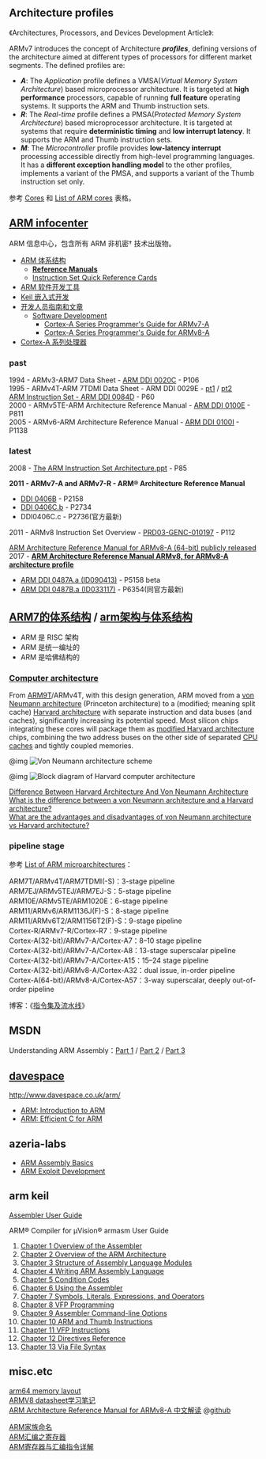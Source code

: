 
## Architecture profiles
《Architectures, Processors, and Devices Development Article》:

ARMv7 introduces the concept of Architecture ***profiles***, defining versions of the architecture aimed at different types of processors for different market segments. The defined profiles are:

- ***A***: The *Application* profile defines a VMSA(*Virtual Memory System Architecture*) based microprocessor architecture. It is targeted at **high performance** processors, capable of running **full feature** operating systems. It supports the ARM and Thumb instruction sets.  
- ***R***: The *Real-time* profile defines a PMSA(*Protected Memory System Architecture*) based microprocessor architecture. It is targeted at systems that require **deterministic timing** and **low interrupt latency**. It supports the ARM and Thumb instruction sets.  
- ***M***: The *Microcontroller* profile provides **low-latency interrupt** processing accessible directly from high-level programming languages. It has a **different exception handling model** to the other profiles, implements a variant of the PMSA, and supports a variant of the Thumb instruction set only.  

参考 [Cores](https://en.wikipedia.org/wiki/ARM_architecture#Cores) 和 [List of ARM cores](https://en.wikipedia.org/wiki/List_of_ARM_cores) 表格。

## [ARM infocenter](http://infocenter.arm.com/help/index.jsp)
ARM 信息中心，包含所有 ARM 非机密† 技术出版物。

- [ARM 体系结构](http://infocenter.arm.com/help/topic/com.arm.doc.set.architecture/index.html)  
	- [**Reference Manuals**](http://infocenter.arm.com/help/topic/com.arm.doc.subset.architecture.reference/index.html#reference)  
	- [Instruction Set Quick Reference Cards](http://infocenter.arm.com/help/topic/com.arm.doc.set.architecture/index.html#qrcs)  
- [ARM 软件开发工具](http://infocenter.arm.com/help/topic/com.arm.doc.set.swdev/index.html)  
- [Keil 嵌入式开发](http://infocenter.arm.com/help/topic/com.arm.doc.set.keil/index.html)  
- [开发人员指南和文章](http://infocenter.arm.com/help/topic/com.arm.doc.set.devlib/index.html)  
	- [Software Development](http://infocenter.arm.com/help/topic/com.arm.doc.set.devlib/index.html#swdev)  
		- [Cortex-A Series Programmer's Guide for ARMv7-A](http://infocenter.arm.com/help/topic/com.arm.doc.den0013d/index.html)  
		- [Cortex-A Series Programmer's Guide for ARMv8-A](http://infocenter.arm.com/help/topic/com.arm.doc.den0024a/index.html)  
- [Cortex-A 系列处理器](http://infocenter.arm.com/help/topic/com.arm.doc.set.cortexa/index.html)  

### past
1994 - ARMv3-ARM7 Data Sheet - [ARM DDI 0020C](http://robo.fe.uni-lj.si/~marko/ur/literature%20from%20www/ARM7vC.pdf) - P106  
1995 - ARMv4T-ARM 7TDMI Data Sheet - ARM DDI 0029E - [pt1](http://bear.ces.cwru.edu/eecs_382/ARM7-TDMI-manual-pt1.pdf) / [pt2](http://bear.ces.cwru.edu/eecs_382/ARM7-TDMI-manual-pt2.pdf)  
[ARM Instruction Set - ARM DDI 0084D](http://vision.gel.ulaval.ca/~jflalonde/cours/1001/h17/docs/arm-instructionset.pdf) - P60  
2000 - ARMv5TE-ARM Architecture Reference Manual - [ARM DDI 0100E](https://www.altera.com/en_US/pdfs/literature/third-party/archives/ddi0100e_arm_arm.pdf) - P811  
2005 - ARMv6-ARM Architecture Reference Manual - [ARM DDI 0100I](https://www.scss.tcd.ie/~waldroj/3d1/arm_arm.pdf) - P1138  

### latest
2008 - [The ARM Instruction Set Architecture.ppt](http://users.ece.utexas.edu/~valvano/EE345M/Arm_EE382N_4.pdf) - P85

**2011 - ARMv7-A and ARMv7-R - ARM® Architecture Reference Manual**

- [DDI 0406B](https://www.cs.utexas.edu/~simon/378/resources/ARMv7-AR_TRM.pdf) - P2158  
- [DDI 0406C.b](http://liris.cnrs.fr/~mmrissa/lib/exe/fetch.php?media=armv7-a-r-manual.pdf) - P2734  
- DDI0406C.c - P2736(官方最新)  

2011 - ARMv8 Instruction Set Overview - [PRD03-GENC-010197](https://www.element14.com/community/servlet/JiveServlet/previewBody/41836-102-1-229511/ARM.Reference_Manual.pdf) - P112  

[ARM Architecture Reference Manual for ARMv8-A (64-bit) publicly released](https://community.arm.com/processors/b/blog/posts/arm-architecture-reference-manual-for-armv8-a-64-bit-publicly-released)  
2017 - [**ARM Architecture Reference Manual ARMv8, for ARMv8-A architecture profile**](https://developer.arm.com/docs/ddi0487/latest/arm-architecture-reference-manual-armv8-for-armv8-a-architecture-profile)  

- [ARM DDI 0487A.a (ID090413)](https://yurichev.com/mirrors/ARMv8-A_Architecture_Reference_Manual_(Issue_A.a).pdf) - P5158 beta  
- [ARM DDI 0487B.a (ID033117)](https://static.docs.arm.com/ddi0487/b/DDI0487B_a_armv8_arm.pdf) - P6354(同官方最新)  

## [ARM7的体系结构](http://blog.csdn.net/tigerjibo/article/details/6127026) / [arm架构与体系结构](http://www.cnblogs.com/PengfeiSong/p/6295151.html)  
- ARM 是 RISC 架构  
- ARM 是统一编址的  
- ARM 是哈佛结构的  

### [Computer architecture](https://en.wikipedia.org/wiki/Computer_architecture)
From [ARM9T](https://en.wikipedia.org/wiki/ARM9T)/ARMv4T, with this design generation, ARM moved from a [von Neumann architecture](https://en.wikipedia.org/wiki/Von_Neumann_architecture) (Princeton architecture) to a (modified; meaning split cache) [Harvard architecture](https://en.wikipedia.org/wiki/Harvard_architecture) with separate instruction and data buses (and caches), significantly increasing its potential speed. Most silicon chips integrating these cores will package them as [modified Harvard architecture](https://en.wikipedia.org/wiki/Modified_Harvard_architecture) chips, combining the two address buses on the other side of separated [CPU caches](https://en.wikipedia.org/wiki/CPU_caches) and tightly coupled memories.

@img ![Von Neumann architecture scheme](https://upload.wikimedia.org/wikipedia/commons/e/e5/Von_Neumann_Architecture.svg)

@img ![Block diagram of Harvard computer architecture](https://upload.wikimedia.org/wikipedia/commons/3/3f/Harvard_architecture.svg)

[Difference Between Harvard Architecture And Von Neumann Architecture](http://wikidifferences.com/Difference_Between_Harvard_Architecture_And_Von_Neumann_Architecture)  
[What is the difference between a von Neumann architecture and a Harvard architecture?](http://infocenter.arm.com/help/index.jsp?topic=/com.arm.doc.faqs/ka3839.html)  
[What are the advantages and disadvantages of von Neumann architecture vs Harvard architecture?](https://www.quora.com/Computer-Science-What-are-the-advantages-and-disadvantages-of-von-Neumann-architecture-vs-Harvard-architecture)  

### pipeline stage
参考 [List of ARM microarchitectures](https://en.wikipedia.org/wiki/List_of_ARM_microarchitectures)：

ARM7T/ARMv4T/ARM7TDMI(-S)：3-stage pipeline  
ARM7EJ/ARMv5TEJ/ARM7EJ-S：5-stage pipeline  
ARM10E/ARMv5TE/ARM1020E：6-stage pipeline  
ARM11/ARMv6/ARM1136J(F)-S：8-stage pipeline  
ARM11/ARMv6T2/ARM1156T2(F)-S：9-stage pipeline  
Cortex-R/ARMv7-R/Cortex-R7：9-stage pipeline  
Cortex-A(32-bit)/ARMv7-A/Cortex-A7：8–10 stage pipeline  
Cortex-A(32-bit)/ARMv7-A/Cortex-A8：13-stage superscalar pipeline  
Cortex-A(32-bit)/ARMv7-A/Cortex-A15：15–24 stage pipeline  
Cortex-A(32-bit)/ARMv8-A/Cortex-A32：dual issue, in-order pipeline  
Cortex-A(64-bit)/ARMv8-A/Cortex-A57：3-way superscalar, deeply out-of-order pipeline  

博客：《[指令集及流水线](http://blog.csdn.net/phunxm/article/details/8980808)》  

## MSDN
Understanding ARM Assembly：[Part 1](https://blogs.msdn.microsoft.com/ntdebugging/2013/11/22/understanding-arm-assembly-part-1/) / [Part 2](https://blogs.msdn.microsoft.com/ntdebugging/2014/05/15/understanding-arm-assembly-part-2/) / [Part 3](https://blogs.msdn.microsoft.com/ntdebugging/2014/05/29/understanding-arm-assembly-part-3/)  

## [davespace](http://www.davespace.co.uk/)
http://www.davespace.co.uk/arm/

- [ARM: Introduction to ARM](http://www.davespace.co.uk/arm/introduction-to-arm/)  
- [ARM: Efficient C for ARM](http://www.davespace.co.uk/arm/efficient-c-for-arm/)  

## azeria-labs

- [ARM Assembly Basics](https://azeria-labs.com/writing-arm-assembly-part-1/)  
- [ARM Exploit Development](https://azeria-labs.com/writing-arm-shellcode/)  

## arm keil
[Assembler User Guide](http://www.keil.com/support/man/docs/armasm/armasm_deb1353593789871.htm)  

ARM® Compiler for µVision® armasm User Guide

1. [Chapter 1 Overview of the Assembler](http://www.keil.com/support/man/docs/armasm/armasm_dom1359731119400.htm)  
2. [Chapter 2 Overview of the ARM Architecture](http://www.keil.com/support/man/docs/armasm/armasm_dom1359731124840.htm)  
3. [Chapter 3 Structure of Assembly Language Modules](http://www.keil.com/support/man/docs/armasm/armasm_dom1359731140888.htm)  
4. [Chapter 4 Writing ARM Assembly Language](http://www.keil.com/support/man/docs/armasm/armasm_dom1359731144635.htm)  
5. [Chapter 5 Condition Codes](http://www.keil.com/support/man/docs/armasm/armasm_dom1359731158738.htm)  
6. [Chapter 6 Using the Assembler](http://www.keil.com/support/man/docs/armasm/armasm_dom1359731163750.htm)  
7. [Chapter 7 Symbols, Literals, Expressions, and Operators](http://www.keil.com/support/man/docs/armasm/armasm_dom1359731172022.htm)  
8. [Chapter 8 VFP Programming](http://www.keil.com/support/man/docs/armasm/armasm_pge1423655975021.htm)  
9. [Chapter 9 Assembler Command-line Options](http://www.keil.com/support/man/docs/armasm/armasm_dom1361289815333.htm)  
10. [Chapter 10 ARM and Thumb Instructions](http://www.keil.com/support/man/docs/armasm/armasm_dom1361289850039.htm)  
11. [Chapter 11 VFP Instructions](http://www.keil.com/support/man/docs/armasm/armasm_pge1423738743329.htm)  
12. [Chapter 12 Directives Reference](http://www.keil.com/support/man/docs/armasm/armasm_dom1361290000455.htm)  
13. [Chapter 13 Via File Syntax](http://www.keil.com/support/man/docs/armasm/armasm_chr1359125030640.htm)  

## misc.etc
[arm64 memory layout](http://blog.csdn.net/tiantao2012/article/details/60120996)  
[ARMV8 datasheet学习笔记](http://www.cnblogs.com/smartjourneys/tag/ARMV8/)   
[ARM Architecture Reference Manual for ARMv8-A 中文解读](http://armv8-ref.codingbelief.com/zh/) @[github](https://github.com/codingbelief/arm-architecture-reference-manual-for-armv8-a)  

[ARM家族命名 ](http://blog.sina.com.cn/s/blog_5994f1ca0102v554.html)  
[ARM汇编之寄存器](http://blog.csdn.net/tigerjibo/article/details/6050649)  
[ARM寄存器与汇编指令详解](http://blog.csdn.net/wang328452854/article/details/50466795)  
